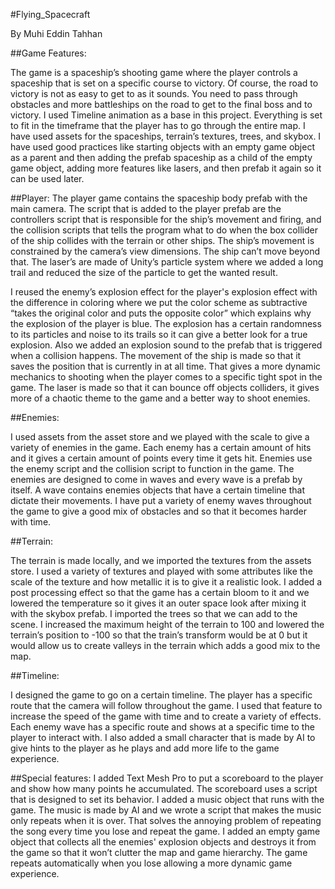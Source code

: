#Flying_Spacecraft

By Muhi Eddin Tahhan

##Game Features:

The game is a spaceship’s shooting game where the player controls a spaceship that is set on a specific course to victory. Of course, the road to victory is not as easy to get to as it sounds. You need to pass through obstacles and more battleships on the road to get to the final boss and to victory.
I used Timeline animation as a base in this project. Everything is set to fit in the timeframe that the player has to go through the entire map.
I have used assets for the spaceships, terrain’s textures, trees, and skybox.
I have used good practices like starting objects with an empty game object as a parent and then adding the prefab spaceship as a child of the empty game object, adding more features like lasers, and then prefab it again so it can be used later.

##Player:
The player game contains the spaceship body prefab with the main camera.
The script that is added to the player prefab are the controllers script that is responsible for the ship’s movement and firing, and the collision scripts that tells the program what to do when the box collider of the ship collides with the terrain or other ships.
The ship’s movement is constrained by the camera’s view dimensions. The ship can’t move beyond that.
The laser’s are made of Unity’s particle system where we added a long trail and reduced the size of the particle to get the wanted result.

I reused the enemy’s explosion effect for the player's explosion effect with the difference in coloring where we put the color scheme as subtractive “takes the original color and puts the opposite color” which explains why the explosion of the player is blue. The explosion has a certain randomness to its particles and noise to its trails so it can give a better look for a true explosion. Also we added an explosion sound to the prefab that is triggered when a collision happens.
The movement of the ship is made so that it saves the position that is currently in at all time. That gives a more dynamic mechanics to shooting when the player comes to a specific tight spot in the game.
The laser is made so that it can bounce off objects colliders, it gives more of a chaotic theme to the game and a better way to shoot enemies.

##Enemies:

I used assets from the asset store and we played with the scale to give a variety of enemies in the game.
Each enemy has a certain amount of hits and it gives a certain amount of points every time it gets hit.
Enemies use the enemy script and the collision script to function in the game.
The enemies are designed to come in waves and every wave is a prefab by itself.
A wave contains enemies objects that have a certain timeline that dictate their movements.
I have put a variety of enemy waves throughout the game to give a good mix of obstacles and so that it becomes harder with time.

##Terrain:

The terrain is made locally, and we imported the textures from the assets store.
I used a variety of textures and played with some attributes like the scale of the texture and how metallic it is to give it a realistic look.
I added a post processing effect so that the game has a certain bloom to it and we lowered the temperature so it gives it an outer space look after mixing it with the skybox prefab.
I imported the trees so that we can add to the scene.
I increased the maximum height of the terrain to 100 and lowered the terrain’s position to -100 so that the train’s transform would be at 0 but it would allow us to create valleys in the terrain which adds a good mix to the map.

##Timeline:

I designed the game to go on a certain timeline.
The player has a specific route that the camera will follow throughout the game.
I used that feature to increase the speed of the game with time and to create a variety of effects.
Each enemy wave has a specific route and shows at a specific time to the player to interact with.
I also added a small character that is made by AI to give hints to the player as he plays and add more life to the game experience.

##Special features:
I added Text Mesh Pro to put a scoreboard to the player and show how many points he accumulated. The scoreboard uses a script that is designed to set its behavior.
I added a music object that runs with the game. The music is made by AI and we wrote a script that makes the music only repeats when it is over. That solves the annoying problem of repeating the song every time you lose and repeat the game.
I added an empty game object that collects all the enemies' explosion objects and destroys it from the game so that it won’t clutter the map and game hierarchy.
The game repeats automatically when you lose allowing a more dynamic game experience.
